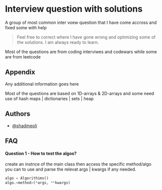 
# Interview question with solutions

A group of most common inter voew question that I have come accross and fixed some with help



> Feel free to correct where I have gone wrong and optimizing some of the solutions. I am always ready to learn.


Most of the questions are from coding interviwes and codewars while some are from leetcode






## Appendix

Any additional information goes here

Most of the questions are based on 1D-arrays & 2D-arrays and some need use of hash maps | dictionaries | sets | heap
## Authors

- [@shadmeoli](https://www.github.com/shadmeoli)


## FAQ

#### Question 1 - How to test the algos?

create an instnce of the main class then access the specific method/algo you can to use and parse the relevat args | kwargs if any needed. 

```python
algo = Algorithims()
algo.<method>(*args, **kwargs)
```

